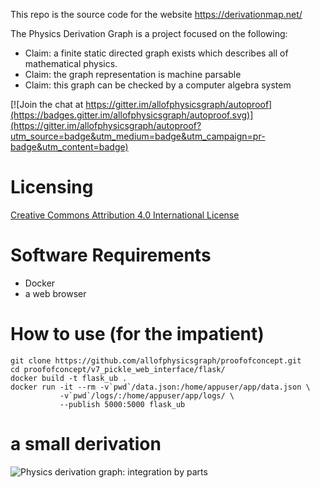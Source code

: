 
This repo is the source code for the website https://derivationmap.net/

The Physics Derivation Graph is a project focused on the following:
* Claim: a finite static directed graph exists which describes all of mathematical physics. 
* Claim: the graph representation is machine parsable
* Claim: this graph can be checked by a computer algebra system

[![Join the chat at https://gitter.im/allofphysicsgraph/autoproof](https://badges.gitter.im/allofphysicsgraph/autoproof.svg)](https://gitter.im/allofphysicsgraph/autoproof?utm_source=badge&utm_medium=badge&utm_campaign=pr-badge&utm_content=badge)

# Licensing


[Creative Commons Attribution 4.0 International License](http://creativecommons.org/licenses/by/4.0/)

# Software Requirements

* Docker
* a web browser

# How to use (for the impatient)

    git clone https://github.com/allofphysicsgraph/proofofconcept.git
    cd proofofconcept/v7_pickle_web_interface/flask/
    docker build -t flask_ub .
    docker run -it --rm -v`pwd`/data.json:/home/appuser/app/data.json \
               -v`pwd`/logs/:/home/appuser/app/logs/ \
               --publish 5000:5000 flask_ub


# a small derivation

![Physics derivation graph: integration by parts](https://derivationmap.net/static/derivation_000009_baa130c08a240e5ea9a5abe53425377d.png)
